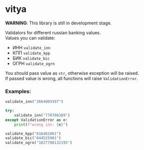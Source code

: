 # vitya

**WARNING**: This library is still in development stage.

Validators for different russian banking values.  
Values you can validate:
- ИНН ```validate_inn```
- КПП ```validate_kpp```
- БИК ```validate_bic```
- ОГРН ```validate_ogrn```

You should pass value as ```str```, otherwise exception will be raised.  
If passed value is wrong, all functions will raise ```ValidationError```.


### Examples:

```python
validate_inn("3664069397")

try:
    validate_inn("770708389")
except ValidationError as e:
    print(f"wrong inn: {e}")
```

```python
validate_kpp("616401001")
validate_bic("044525901")
validate_ogrn("1027700132195")
```